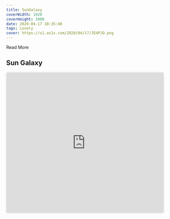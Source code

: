 ```yaml
---
title: SunGalaxy
coverWidth: 1920
coverHeight: 1080
date: 2020-04-17 10:35:40
tags: Lovely
cover: https://s1.ax1x.com/2020/04/17/JE4PJO.png
---
```


Read More
<!-- more -->

## Sun Galaxy

<iframe style="width:100%;height:450px;box-shadow:0px 0px 10px #eee;border-radius:5px" src="https://s1.ax1x.com/2020/04/17/JE4PJO.png" frameborder="0" allowvr allowfullscreen mozallowfullscreen="true" webkitallowfullscreen="true" onmousewheel="">
</iframe>
